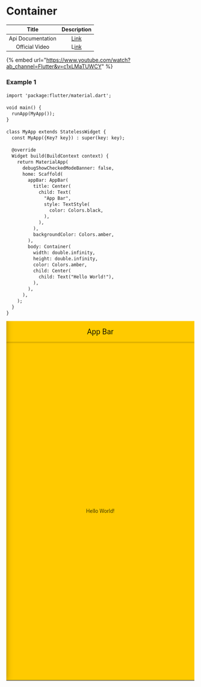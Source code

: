 # Container

|       Title       |                                Description                               |
| :---------------: | :----------------------------------------------------------------------: |
| Api Documentation |   [Link](https://api.flutter.dev/flutter/widgets/Container-class.html)   |
|   Official Video  | L[ink](https://www.youtube.com/watch?v=c1xLMaTUWCY\&ab\_channel=Flutter) |

{% embed url="https://www.youtube.com/watch?ab_channel=Flutter&v=c1xLMaTUWCY" %}

### Example 1

```
import 'package:flutter/material.dart';

void main() {
  runApp(MyApp());
}

class MyApp extends StatelessWidget {
  const MyApp({Key? key}) : super(key: key);

  @override
  Widget build(BuildContext context) {
    return MaterialApp(
      debugShowCheckedModeBanner: false,
      home: Scaffold(
        appBar: AppBar(
          title: Center(
            child: Text(
              "App Bar",
              style: TextStyle(
                color: Colors.black,
              ),
            ),
          ),
          backgroundColor: Colors.amber,
        ),
        body: Container(
          width: double.infinity,
          height: double.infinity,
          color: Colors.amber,
          child: Center(
            child: Text("Hello World!"),
          ),
        ),
      ),
    );
  }
}
```

![](<../../.gitbook/assets/Screenshot from 2021-11-27 13-50-08.png>)
